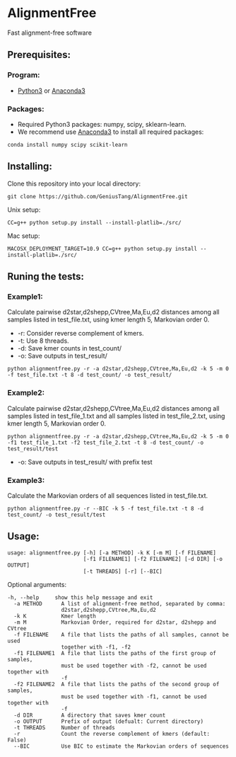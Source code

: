 # AlignmentFree
Fast alignment-free software

## Prerequisites:
### Program:
* [Python3](https://www.python.org/downloads/release/python-363/) or [Anaconda3](https://conda.io/docs/user-guide/install/download.html)
### Packages:
* Required Python3 packages: numpy, scipy, sklearn-learn.
* We recommend use [Anaconda3](https://conda.io/docs/user-guide/install/download.html) to install all required packages:
```
conda install numpy scipy scikit-learn
```

## Installing:
Clone this repository into your local directory:
```
git clone https://github.com/GeniusTang/AlignmentFree.git
```

Unix setup:
```
CC=g++ python setup.py install --install-platlib=./src/
```
Mac setup:
```
MACOSX_DEPLOYMENT_TARGET=10.9 CC=g++ python setup.py install --install-platlib=./src/
```

## Runing the tests:
### Example1: 
Calculate pairwise d2star,d2shepp,CVtree,Ma,Eu,d2 distances among all samples listed in test_file.txt, using kmer length 5, Markovian order 0. 
* -r: Consider reverse complement of kmers. 
* -t: Use 8 threads.
* -d: Save kmer counts in test_count/
* -o: Save outputs in test_result/
```
python alignmentfree.py -r -a d2star,d2shepp,CVtree,Ma,Eu,d2 -k 5 -m 0 -f test_file.txt -t 8 -d test_count/ -o test_result/
```
### Example2:
Calculate pairwise d2star,d2shepp,CVtree,Ma,Eu,d2 distances among all samples listed in test_file_1.txt and all samples listed in test_file_2.txt, using kmer length 5, Markovian order 0.
```
python alignmentfree.py -r -a d2star,d2shepp,CVtree,Ma,Eu,d2 -k 5 -m 0 -f1 test_file_1.txt -f2 test_file_2.txt -t 8 -d test_count/ -o test_result/test
```
* -o: Save outputs in test_result/ with prefix test
### Example3:
Calculate the Markovian orders of all sequences listed in test_file.txt.
```
python alignmentfree.py -r --BIC -k 5 -f test_file.txt -t 8 -d test_count/ -o test_result/test
```
## Usage:
```
usage: alignmentfree.py [-h] [-a METHOD] -k K [-m M] [-f FILENAME]
                        [-f1 FILENAME1] [-f2 FILENAME2] [-d DIR] [-o OUTPUT]
                        [-t THREADS] [-r] [--BIC]
```

Optional arguments:
```
-h, --help     show this help message and exit
  -a METHOD      A list of alignment-free method, separated by comma:
                 d2star,d2shepp,CVtree,Ma,Eu,d2
  -k K           Kmer length
  -m M           Markovian Order, required for d2star, d2shepp and CVtree
  -f FILENAME    A file that lists the paths of all samples, cannot be used
                 together with -f1, -f2
  -f1 FILENAME1  A file that lists the paths of the first group of samples,
                 must be used together with -f2, cannot be used together with
                 -f
  -f2 FILENAME2  A file that lists the paths of the second group of samples,
                 must be used together with -f1, cannot be used together with
                 -f
  -d DIR         A directory that saves kmer count
  -o OUTPUT      Prefix of output (defualt: Current directory)
  -t THREADS     Number of threads
  -r             Count the reverse complement of kmers (default: False)
  --BIC          Use BIC to estimate the Markovian orders of sequences
```
